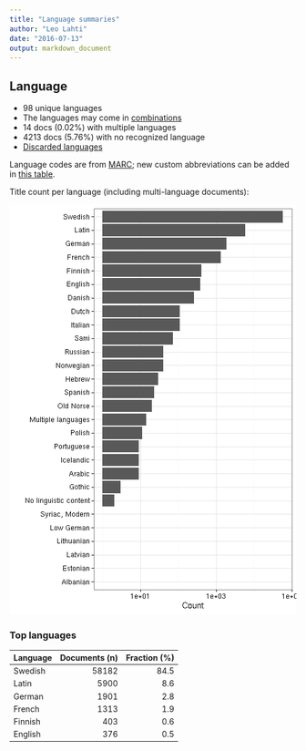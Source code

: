 ```yaml
---
title: "Language summaries"
author: "Leo Lahti"
date: "2016-07-13"
output: markdown_document
---
```


## Language

 * 98 unique languages
 * The languages may come in [combinations](output.tables/language_conversions.csv)
 * 14 docs (0.02%) with multiple languages
 * 4213 docs (5.76%) with no recognized language 
 * [Discarded languages](output.tables/language_discarded.csv)

Language codes are from [MARC](http://www.loc.gov/marc/languages/language_code.html); new custom abbreviations can be added in [this table](https://github.com/rOpenGov/bibliographica/blob/master/inst/extdata/language_abbreviations.csv).

Title count per language (including multi-language documents):

![plot of chunk summarylang](figure/summarylang-1.png)


### Top languages


|Language | Documents (n)| Fraction (%)|
|:--------|-------------:|------------:|
|Swedish  |         58182|         84.5|
|Latin    |          5900|          8.6|
|German   |          1901|          2.8|
|French   |          1313|          1.9|
|Finnish  |           403|          0.6|
|English  |           376|          0.5|

